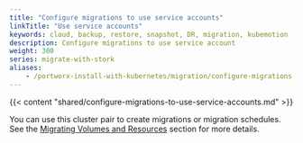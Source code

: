 ```yaml
---
title: "Configure migrations to use service accounts"
linkTitle: "Use service accounts"
keywords: cloud, backup, restore, snapshot, DR, migration, kubemotion
description: Configure migrations to use service account
weight: 300
series: migrate-with-stork
aliases:
    - /portworx-install-with-kubernetes/migration/configure-migrations-to-use-service-accounts/
---
```

{{< content "shared/configure-migrations-to-use-service-accounts.md" >}}

You can use this cluster pair to create migrations or migration schedules.
See the [Migrating Volumes and Resources](/operations/operate-kubernetes/migration/migration-with-stork/#migrating-volumes-and-resources) section for more details.